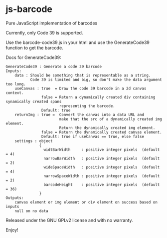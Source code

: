 # js-barcode
Pure JavaScript implementation of barcodes

Currently, only Code 39 is supported.

Use the barcode-code39.js in your html and use the GenerateCode39 function to get the barcode.

Docs for GenerateCode39:

    GenerateCode39 : Generate a code 39 barcode
    Inputs:
        data : Should be something that is representable as a string. 
               Code 39 is limited and big, so don't make the data argument too long.
        useCanvas : true  = Draw the code 39 barcode in a 2d canvas context.
                    false = Return a dynamically created div containing synamically created spans
                            representing the barcode.
                    Default: true
        returnImg : true =  Convert the canvas into a data URL and 
                            make that the src of a dynamically created img element.
                            Return the dynamically created img element.
                    false = Return the dynamically created canvas element.
                    Default: true if useCanvas == true, else false
        settings : object
                   {
                     widtBarWidth     : positive integer pixels  (default = 4)
                     narrowBarWidth   : positive integer pixels  (default = 2)
                     wideSpaceWidth   : positive integer pixels  (default = 4)
                     narrowSpaceWidth : positive integer pixels  (default = 2)
                     barcodeHeight    : positive integer pixels  (default = 36)
                   }
    Outputs:
        canvas element or img element or div element on success based on inputs
        null on no data

Released under the GNU GPLv2 license and with no warranty.

Enjoy!

